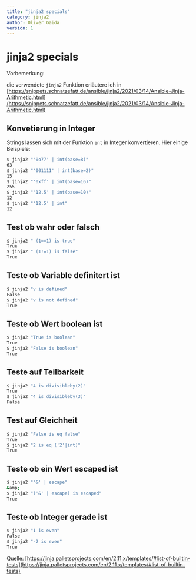 ```yaml
---
title: "jinja2 specials"
category: jinja2
author: Oliver Gaida
version: 1
---
```


# jinja2 specials

Vorbemerkung:

die verwendete `jinja2` Funktion erläutere ich in [https://snippets.schnatzefatt.de/ansible/jinja2/2021/03/14/Ansible-Jinja-Arithmetic.html](https://snippets.schnatzefatt.de/ansible/jinja2/2021/03/14/Ansible-Jinja-Arithmetic.html)

## Konvetierung in Integer

Strings lassen sich mit der Funktion `int` in Integer konvertieren. Hier einige Beispiele:

```bash
$ jinja2 "'0o77' | int(base=8)"
63
$ jinja2 "'001111' | int(base=2)"
15
$ jinja2 "'0xff' | int(base=16)"
255
$ jinja2 "'12.5' | int(base=10)"
12
$ jinja2 "'12.5' | int"
12
```

## Test ob wahr oder falsch

```bash
$ jinja2 " (1==1) is true"
True
$ jinja2 " (1!=1) is false"
True
```

## Teste ob Variable definitert ist

```bash
$ jinja2 "v is defined"
False
$ jinja2 "v is not defined"
True
```

## Teste ob Wert boolean ist

```bash
$ jinja2 "True is boolean"
True
$ jinja2 "False is boolean"
True
```

## Teste auf Teilbarkeit

```bash
$ jinja2 "4 is divisibleby(2)"
True
$ jinja2 "4 is divisibleby(3)"
False
```

## Test auf Gleichheit

```bash
$ jinja2 "False is eq false"
True
$ jinja2 "2 is eq ('2'|int)"
True
```

## Teste ob ein Wert escaped ist

```bash
$ jinja2 "'&' | escape"
&amp;
$ jinja2 "('&' | escape) is escaped"
True
```

## Teste ob Integer gerade ist

```bash
$ jinja2 "1 is even"
False
$ jinja2 "-2 is even"
True
```

Quelle: [https://jinja.palletsprojects.com/en/2.11.x/templates/#list-of-builtin-tests](https://jinja.palletsprojects.com/en/2.11.x/templates/#list-of-builtin-tests)